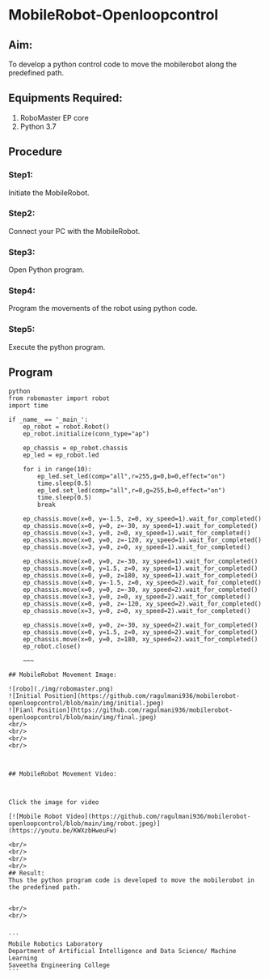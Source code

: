 # MobileRobot-Openloopcontrol
## Aim:

To develop a python control code to move the mobilerobot along the predefined path.

## Equipments Required:
1. RoboMaster EP core
2. Python 3.7

## Procedure
### Step1:
Initiate the MobileRobot.

### Step2:
Connect your PC with the MobileRobot.

### Step3:
Open Python program.

### Step4:
Program the movements of the robot using python code.

### Step5:
Execute the python program.

## Program
~~~
python
from robomaster import robot
import time

if _name_ == '_main_':
    ep_robot = robot.Robot()
    ep_robot.initialize(conn_type="ap")

    ep_chassis = ep_robot.chassis
    ep_led = ep_robot.led

    for i in range(10):
        ep_led.set_led(comp="all",r=255,g=0,b=0,effect="on")   
        time.sleep(0.5)
        ep_led.set_led(comp="all",r=0,g=255,b=0,effect="on")
        time.sleep(0.5)
        break
        
    ep_chassis.move(x=0, y=-1.5, z=0, xy_speed=1).wait_for_completed()
    ep_chassis.move(x=0, y=0, z=-30, xy_speed=1).wait_for_completed()
    ep_chassis.move(x=3, y=0, z=0, xy_speed=1).wait_for_completed()
    ep_chassis.move(x=0, y=0, z=-120, xy_speed=1).wait_for_completed()
    ep_chassis.move(x=3, y=0, z=0, xy_speed=1).wait_for_completed()

    ep_chassis.move(x=0, y=0, z=-30, xy_speed=1).wait_for_completed()
    ep_chassis.move(x=0, y=1.5, z=0, xy_speed=1).wait_for_completed()
    ep_chassis.move(x=0, y=0, z=180, xy_speed=1).wait_for_completed()
    ep_chassis.move(x=0, y=-1.5, z=0, xy_speed=2).wait_for_completed()
    ep_chassis.move(x=0, y=0, z=-30, xy_speed=2).wait_for_completed()
    ep_chassis.move(x=3, y=0, z=0, xy_speed=2).wait_for_completed()
    ep_chassis.move(x=0, y=0, z=-120, xy_speed=2).wait_for_completed()
    ep_chassis.move(x=3, y=0, z=0, xy_speed=2).wait_for_completed()

    ep_chassis.move(x=0, y=0, z=-30, xy_speed=2).wait_for_completed()
    ep_chassis.move(x=0, y=1.5, z=0, xy_speed=2).wait_for_completed()
    ep_chassis.move(x=0, y=0, z=180, xy_speed=2).wait_for_completed()
    ep_robot.close()

    ~~~

## MobileRobot Movement Image:

![robo](./img/robomaster.png)
![Initial Position](https://github.com/ragulmani936/mobilerobot-openloopcontrol/blob/main/img/initial.jpeg)
![Fianl Position](https://github.com/ragulmani936/mobilerobot-openloopcontrol/blob/main/img/final.jpeg)
<br/>
<br/>
<br/>
<br/>



## MobileRobot Movement Video:



Click the image for video

[![Mobile Robot Video](https://github.com/ragulmani936/mobilerobot-openloopcontrol/blob/main/img/robot.jpeg)](https://youtu.be/KWXzbHweuFw)

<br/>
<br/>
<br/>
<br/>
## Result:
Thus the python program code is developed to move the mobilerobot in the predefined path.


<br/>
<br/>


```
Mobile Robotics Laboratory
Department of Artificial Intelligence and Data Science/ Machine Learning
Saveetha Engineering College
```
